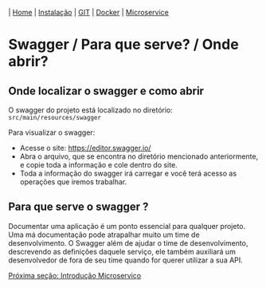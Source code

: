 | [Home](/handson_microservice) | [Instalação](/handson_microservice/instalacao) | [GIT](/handson_microservice/git) | [Docker](/handson_microservice/docker) | [Microservice](/handson_microservice/microservice)

# Swagger / Para que serve? / Onde abrir?

## Onde localizar o swagger e como abrir

O swagger do projeto está localizado no diretório: `src/main/resources/swagger`

Para visualizar o swagger:
- Acesse o site: https://editor.swagger.io/
- Abra o arquivo, que se encontra no diretório mencionado anteriormente, e copie toda a informação e cole dentro do site.
- Toda a informação do swagger irá carregar e você terá acesso as operações que iremos trabalhar.

## Para que serve o swagger ?

Documentar uma aplicação é um ponto essencial para qualquer projeto. Uma má documentação pode atrapalhar muito um time de desenvolvimento.
O Swagger além de ajudar o time de desenvolvimento, descrevendo as definições daquele serviço, ele também auxiliará um desenvolvedor de fora de seu time quando for querer utilizar a sua API.

[Próxima seção: Introdução Microserviço](what-is-microservice.md)